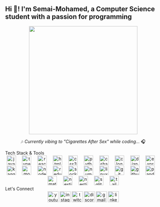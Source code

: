 <h2 align="left">Hi 👋! I'm Semai-Mohamed, a Computer Science student with a passion for programming</h2> <div align="center"> <img align="center" height="350" src="https://media.giphy.com/media/v1.Y2lkPTc5MGI3NjExejgzZjBueDY4dnhvcmx2bTJucHhsNGJzeDltdTZoZHRhemUzY2R3OCZlcD12MV9pbnRlcm5hbF9naWZfYnlfaWQmY3Q9Zw/4ilFRqgbzbx4c/giphy.gif" /> <p>🎶 <em>Currently vibing to "Cigarettes After Sex" while coding...</em> 🎧</p> </div>
Tech Stack & Tools
<div align="center"> <img src="https://cdn.jsdelivr.net/gh/devicons/devicon/icons/javascript/javascript-original.svg" height="30" alt="javascript logo" /> <img width="12" /> <img src="https://cdn.jsdelivr.net/gh/devicons/devicon/icons/typescript/typescript-original.svg" height="30" alt="typescript logo" /> <img width="12" /> <img src="https://cdn.jsdelivr.net/gh/devicons/devicon/icons/react/react-original.svg" height="30" alt="react logo" /> <img width="12" /> <img src="https://cdn.jsdelivr.net/gh/devicons/devicon/icons/html5/html5-original.svg" height="30" alt="html5 logo" /> <img width="12" /> <img src="https://cdn.jsdelivr.net/gh/devicons/devicon/icons/css3/css3-original.svg" height="30" alt="css3 logo" /> <img width="12" /> <img src="https://cdn.jsdelivr.net/gh/devicons/devicon/icons/python/python-original.svg" height="30" alt="python logo" /> <img width="12" /> <img src="https://cdn.jsdelivr.net/gh/devicons/devicon/icons/csharp/csharp-original.svg" height="30" alt="csharp logo" /> <img width="12" /> <img src="https://cdn.jsdelivr.net/gh/devicons/devicon/icons/c/c-original.svg" height="30" alt="c logo" /> <img width="12" /> <img src="https://skillicons.dev/icons?i=django" height="30" alt="django logo" /> <img width="12" /> <img src="https://skillicons.dev/icons?i=express" height="30" alt="express logo" /> <img width="12" /> <img src="https://cdn.jsdelivr.net/gh/devicons/devicon/icons/kaggle/kaggle-original.svg" height="30" alt="kaggle logo" /> <img width="12" /> <img src="https://skillicons.dev/icons?i=mongodb" height="30" alt="mongodb logo" /> <img width="12" /> <img src="https://skillicons.dev/icons?i=nodejs" height="30" alt="nodejs logo" /> <img width="12" /> <img src="https://skillicons.dev/icons?i=redux" height="30" alt="redux logo" /> <img width="12" /> <img src="https://cdn.jsdelivr.net/gh/devicons/devicon/icons/socketio/socketio-original.svg" height="30" alt="socketio logo" /> <img width="12" /> <img src="https://cdn.jsdelivr.net/gh/devicons/devicon/icons/numpy/numpy-original.svg" height="30" alt="numpy logo" /> <img width="12" /> <img src="https://cdn.jsdelivr.net/gh/devicons/devicon/icons/linux/linux-original.svg" height="30" alt="linux logo" /> <img width="12" /> <img src="https://cdn.jsdelivr.net/gh/devicons/devicon/icons/git/git-original.svg" height="30" alt="git logo" /> <img width="12" /> <img src="https://cdn.jsdelivr.net/gh/devicons/devicon/icons/github/github-original.svg" height="30" alt="github logo" /> <img width="12" /> <img src="https://cdn.jsdelivr.net/gh/devicons/devicon/icons/pandas/pandas-original.svg" height="30" alt="pandas logo" /> <img width="12" /> <img src="https://cdn.jsdelivr.net/gh/devicons/devicon/icons/materialui/materialui-original.svg" height="30" alt="materialui logo" /> <img width="12" /> <img src="https://skillicons.dev/icons?i=nextjs" height="30" alt="nextjs logo" /> <img width="12" /> <img src="https://skillicons.dev/icons?i=nestjs" height="30" alt="nestjs logo" /> <img width="12" /> <img src="https://skillicons.dev/icons?i=sqlite" height="30" alt="sqlite logo" /> <img width="12" /> <img src="https://skillicons.dev/icons?i=tailwind" height="30" alt="tailwindcss logo" /> </div>
Let's Connect
<div align="center"> <img src="https://img.shields.io/static/v1?message=Youtube&logo=youtube&label=&color=FF0000&logoColor=white&labelColor=&style=for-the-badge" height="35" alt="youtube logo" /> <img src="https://img.shields.io/static/v1?message=Instagram&logo=instagram&label=&color=E4405F&logoColor=white&labelColor=&style=for-the-badge" height="35" alt="instagram logo" /> <img src="https://img.shields.io/static/v1?message=Twitch&logo=twitch&label=&color=9146FF&logoColor=white&labelColor=&style=for-the-badge" height="35" alt="twitch logo" /> <img src="https://img.shields.io/static/v1?message=Discord&logo=discord&label=&color=7289DA&logoColor=white&labelColor=&style=for-the-badge" height="35" alt="discord logo" /> <img src="https://img.shields.io/static/v1?message=Gmail&logo=gmail&label=&color=D14836&logoColor=white&labelColor=&style=for-the-badge" height="35" alt="gmail logo" /> <img src="https://img.shields.io/static/v1?message=LinkedIn&logo=linkedin&label=&color=0077B5&logoColor=white&labelColor=&style=for-the-badge" height="35" alt="linkedin logo" /> </div>
